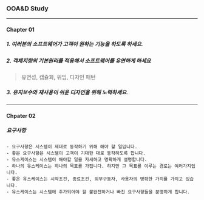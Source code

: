 ### OOA&D Study
---
#### Chapter 01

##### 1. 여러분의 소프트웨어가 고객이 원하는 기능을 하도록 하세요.

##### 2. 객체지향의 기본원리를 적용해서 소프트웨어를 유연하게 하세요
>유연성, 캡슐화, 위임, 디자인 패턴

##### 3. 유지보수와 재사용이 쉬운 디자인을 위해 노력하세요.

---
#### Chpater 02

##### 요구사항
```
- 요구사항은 시스템이 제대로 동작하기 위해 해야 할 일입니다.
- 좋은 요구사항은 시스템이 고객이 기대한 대로 동작하도록 합니다.
- 유스케이스는 시스템이 해야할 일을 자세하고 명확하게 설명합니다.
- 하나의 유스케이스는 하나의 목표를 가집니다. 하지만 그 목표를 이루는 경로는 여러가지입니다.
- 좋은 유스케이스는 시작조건, 종료조건, 외부구동자, 사용자의 명확한 가치를 가지고 있습니다.
- 유스케이스는 시스템에 추가되어야 할 불완전하거나 빠진 요구사항들을 분명하게 합니다.
```
